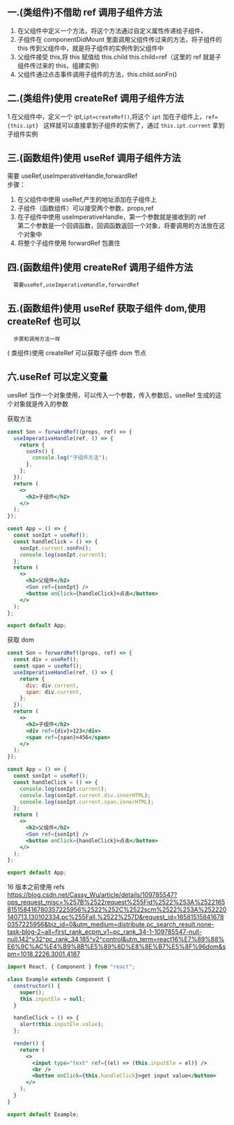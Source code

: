 ## 一.(类组件)不借助 ref 调用子组件方法

1. 在父组件中定义一个方法，将这个方法通过自定义属性传递给子组件，
2. 子组件在 componentDidMount 里面调用父组件传过来的方法，将子组件的 this 传到父组件中，就是将子组件的实例传到父组件中
3. 父组件接受 this,将 this 赋值给 this.child this.child=ref（这里的 ref 就是子组件传过来的 this，组建实例）
4. 父组件通过点击事件调用子组件的方法，this.child.sonFn()

## 二.(类组件)使用 createRef 调用子组件方法

1.在父组件中，定义一个 ipt,`ipt=createRef()`,将这个 `ipt` 加在子组件上，`ref={this.ipt} ` 
 这样就可以直接拿到子组件的实例了，通过 `this.ipt.current` 拿到子组件实例

## 三.(函数组件)使用 useRef 调用子组件方法

需要 useRef,useImperativeHandle,forwardRef  
步骤：

1. 在父组件中使用 useRef,产生的地址添加在子组件上
2. 子组件（函数组件）可以接受两个参数，props,ref
3. 在子组件中使用 useImperativeHandle，第一个参数就是接收到的 ref  
   第二个参数是一个回调函数，回调函数返回一个对象，将要调用的方法放在这个对象中
4. 将整个子组件使用 forwardRef 包裹住

## 四.(函数组件)使用 createRef 调用子组件方法

      需要useRef,useImperativeHandle,forwardRef

## 五.(函数组件)使用 useRef 获取子组件 dom,使用 createRef 也可以

      步骤和调用方法一样

( 类组件)使用 createRef 可以获取子组件 dom 节点

## 六.useRef 可以定义变量

uesRef 当作一个对象使用，可以传入一个参数，传入参数后，useRef 生成的这个对象就是传入的参数

获取方法

```jsx
const Son = forwardRef((props, ref) => {
  useImperativeHandle(ref, () => {
    return {
      sonFn() {
        console.log("子组件方法");
      },
    };
  });
  return (
    <>
      <h2>子组件</h2>
    </>
  );
});

const App = () => {
  const sonIpt = useRef();
  const handleClick = () => {
    sonIpt.current.sonFn();
    console.log(sonIpt.current);
  };
  return (
    <>
      <h2>父组件</h2>
      <Son ref={sonIpt} />
      <button onClick={handleClick}>点击</button>
    </>
  );
};

export default App;
```

获取 dom

```jsx
const Son = forwardRef((props, ref) => {
  const div = useRef();
  const span = useRef();
  useImperativeHandle(ref, () => {
    return {
      div: div.current,
      span: div.current,
    };
  });
  return (
    <>
      <h2>子组件</h2>
      <div ref={div}>123</div>
      <span ref={span}>456</span>
    </>
  );
});

const App = () => {
  const sonIpt = useRef();
  const handleClick = () => {
    console.log(sonIpt.current);
    console.log(sonIpt.current.div.innerHTML);
    console.log(sonIpt.current.span.innerHTML);
  };
  return (
    <>
      <h2>父组件</h2>
      <Son ref={sonIpt} />
      <button onClick={handleClick}>点击</button>
    </>
  );
};

export default App;
```

16 版本之前使用 refs
https://blog.csdn.net/Cassy_Wu/article/details/109785547?ops_request_misc=%257B%2522request%255Fid%2522%253A%2522165815158416780357225956%2522%252C%2522scm%2522%253A%252220140713.130102334.pc%255Fall.%2522%257D&request_id=165815158416780357225956&biz_id=0&utm_medium=distribute.pc_search_result.none-task-blog-2~all~first_rank_ecpm_v1~pc_rank_34-1-109785547-null-null.142^v32^pc_rank_34,185^v2^control&utm_term=react16%E7%89%88%E6%9C%AC%E4%B9%8B%E5%89%8D%E8%8E%B7%E5%8F%96dom&spm=1018.2226.3001.4187

```jsx
import React, { Component } from "react";

class Example extends Component {
  constructor() {
    super();
    this.inputEle = null;
  }

  handleClick = () => {
    alert(this.inputEle.value);
  };

  render() {
    return (
      <>
        <input type="text" ref={(el) => (this.inputEle = el)} />
        <br />
        <button onClick={this.handleClick}>get input value</button>
      </>
    );
  }
}

export default Example;
```

